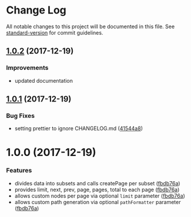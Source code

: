# Change Log

All notable changes to this project will be documented in this file. See [standard-version](https://github.com/conventional-changelog/standard-version) for commit guidelines.

<a name="1.0.2"></a>
## [1.0.2](https://github.com/infinitedescent/gatsby-pagination/compare/v1.0.1...v1.0.2) (2017-12-19)


### Improvements

* updated documentation

<a name="1.0.1"></a>
## [1.0.1](https://github.com/infinitedescent/gatsby-pagination/compare/v1.0.0...v1.0.1) (2017-12-19)


### Bug Fixes

* setting prettier to ignore CHANGELOG.md ([41544a8](https://github.com/infinitedescent/gatsby-pagination/commit/41544a8))


<a name="1.0.0"></a>
# 1.0.0 (2017-12-19)

### Features

* divides data into subsets and calls createPage per subset
 ([fbdb76a](https://github.com/infinitedescent/gatsby-pagination/commit/fbdb76a))
* provides limit, next, prev, page, pages, total to each page
 ([fbdb76a](https://github.com/infinitedescent/gatsby-pagination/commit/fbdb76a))
* allows custom nodes per page via optional `limit` parameter ([fbdb76a](https://github.com/infinitedescent/gatsby-pagination/commit/fbdb76a))
* allows custom path generation via optional `pathFormatter` parameter ([fbdb76a](https://github.com/infinitedescent/gatsby-pagination/commit/fbdb76a))